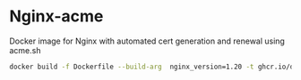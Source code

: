 # Nginx-acme
Docker image for Nginx with automated cert generation and renewal using acme.sh

```sh
docker build -f Dockerfile --build-arg  nginx_version=1.20 -t ghcr.io/datakaveri/nginx-acme:1.20 .
```